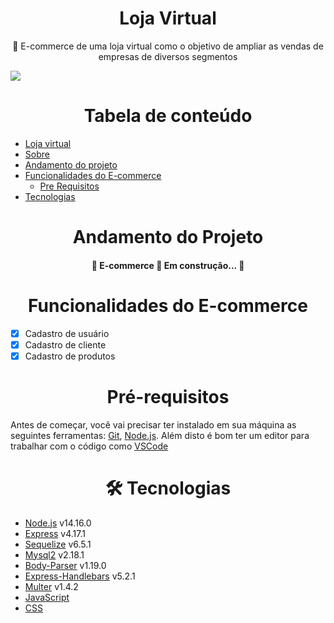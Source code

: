 <h1 align="center">Loja Virtual</h1>

<p align="center">🚀 E-commerce de uma loja virtual como o objetivo de ampliar as vendas de empresas de diversos segmentos</p>


<img src="https://img.shields.io/static/v1?label=Version&message=1.0&color=7159c1&style=for-the-badge&logo=ghost"/>

<h1 align="center">Tabela de conteúdo </h1>

<!--ts-->
   * [Loja virtual](#lojaVirtual)
   * [Sobre](#Sobre)
   * [Andamento do projeto](#andamento-do-projeto)
   * [Funcionalidades do E-commerce](funcionalidades)
      * [Pre Requisitos](#pre-requisitos)
   * [Tecnologias](#tecnologias)
<!--te-->

<h1 align="center">Andamento do Projeto </h1>

<h4 align="center"> 
	🚧  E-commerce 🚀 Em construção...  🚧
</h4>

<h1 align="center"> Funcionalidades do E-commerce </h1>

- [x] Cadastro de usuário
- [x] Cadastro de cliente
- [x] Cadastro de produtos

<h1 align="center"> Pré-requisitos </h1>

Antes de começar, você vai precisar ter instalado em sua máquina as seguintes ferramentas:
[Git](https://git-scm.com), [Node.js](https://nodejs.org/en/). 
Além disto é bom ter um editor para trabalhar com o código como [VSCode](https://code.visualstudio.com/)

<h1 align="center"> 🛠 Tecnologias </h1>

- [Node.js](https://nodejs.org/en/)  v14.16.0 
- [Express](https://expressjs.com/pt-br/) v4.17.1
- [Sequelize](https://sequelize.org/) v6.5.1
- [Mysql2](https://www.npmjs.com/package/mysql2) v2.18.1
- [Body-Parser](https://www.npmjs.com/package/body-parser) v1.19.0
- [Express-Handlebars](https://handlebarsjs.com/)  v5.2.1
- [Multer](https://www.npmjs.com/package/multer) v1.4.2
- [JavaScript](https://www.javascript.com/)
- [CSS](https://pt.wikipedia.org/wiki/Cascading_Style_Sheets)

